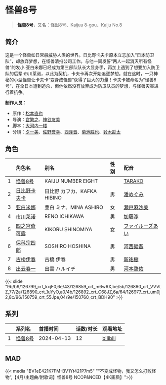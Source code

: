 # 怪兽8号


> <u>**[怪兽8号](http://bgm.tv/subject/394623)**</u>，又名：怪獣8号、Kaijuu 8-gou、Kaiju No.8

## 简介


这是一个怪兽如日常般威胁人类的世界。日比野卡夫卡原本立志加入“日本防卫队”，却放弃梦想，在怪兽清扫公司工作。与他一同发誓“两人一起消灭所有怪兽”的发小·亚白米娜已经成为第三部队队长大显身手，再加上遇到了想要加入防卫队的后辈·市川莱诺，以此为契机，卡夫卡再次开始追逐梦想。就在这时，一只神秘的小型怪兽让卡夫卡“变身成怪兽”获得了巨大的力量！卡夫卡被命名为“怪兽8号”，在全日本遭到追杀，但他依然没有放弃成为防卫队员的梦想，与怪兽灾害进行着抗争。

**制作人员：**
- 原作：[松本直也](http://bgm.tv/person/18172)
- 导演：[宫繁之](http://bgm.tv/person/1438)、[神谷友美](http://bgm.tv/person/11966)
- 脚本：[大河内一楼](http://bgm.tv/person/389)
- 分镜：[夕一美](http://bgm.tv/person/63617)、[佐野誉幸](http://bgm.tv/person/35665)、[西泽晋](http://bgm.tv/person/316)、[菊池胜也](http://bgm.tv/person/24391)、[铃木勘太](http://bgm.tv/person/12236)

## 角色

|     |   角色名   |   别名  | 性别 |  配音  |
|:--- |:------  |:----      |:---  |:--   |
| 1 | [怪兽8号](http://bgm.tv/character/126799) | KAIJU NUMBER EIGHT |  | [TARAKO](http://bgm.tv/person/4498) |
| 2 | [日比野卡夫卡](http://bgm.tv/character/126859) | 日比野 カフカ、KAFKA HIBINO | 男 | [潘めぐみ](http://bgm.tv/person/7050) |
| 3 | [亚白米娜](http://bgm.tv/character/126860) | 亜白 ミナ、MINA ASHIRO | 女 | [瀬戸麻沙美](http://bgm.tv/person/5766) |
| 4 | [市川莱诺](http://bgm.tv/character/126890) | RENO ICHIKAWA | 男 | [加藤渉](http://bgm.tv/person/36065) |
| 5 | [四之宫奇可露](http://bgm.tv/character/126892) | KIKORU SHINOMIYA | 女 | [ファイルーズあい](http://bgm.tv/person/34397) |
| 6 | [保科宗四郎](http://bgm.tv/character/126977) | SOSHIRO HOSHINA | 男 | [河西健吾](http://bgm.tv/person/7548) |
| 7 | [古桥伊春](http://bgm.tv/character/150759) | 古橋 伊春 | 男 | [新祐樹](http://bgm.tv/person/31361) |
| 8 | [出云春一](http://bgm.tv/character/150760) | 出雲 ハルイチ | 男 | [河本啓佑](http://bgm.tv/person/12490) |

{{< slide "9b/b9/126799_crt_kxjF0,6e/43/126859_crt_m6w6X,be/5b/126860_crt_VVVtZ,77/2a/126890_crt_1uYyO,a0/4b/126892_crt_C68JZ,6a/64/126977_crt_um0j2,8c/96/150759_crt_55Jpe,04/9e/150760_crt_BDH90" >}}

## 系列

|  | 系列名 | 首播时间 | 话数/时长 | 观看地址 |
| :--- | :--- | :--- | :--- | :--- |
| 1 |[怪兽8号](https://bgm.tv/subject/394623)| 2024-04-13 | 12 | [bilibili](https://www.bilibili.com/bangumi/play/ss47556) |
|  |  |  |  |  |


## MAD

{{< media "BV1eE421K7FM-BV1Yt421P7m5" 
"“不变成怪物，我又怎么打败怪物”,【4月/主题曲/附歌词】怪兽8号 NCOP&NCED【4K画质】">}}


